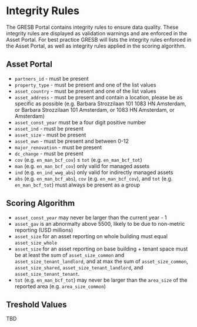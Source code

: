 # Integrity Rules

The GRESB Portal contains integrity rules to ensure data quality. These integrity rules are displayed as validation warnings and are enforced in the Asset Portal. For best practice GRESB will lists the integrity rules enforced in the Asset Portal, as well as integrity rules applied in the scoring algorithm.

## Asset Portal

* `partners_id` - must be present
* `property_type` - must be present and one of the list values
* `asset_country` - must be present and one of the list values
* `asset_address` - must be present and contain a location, please be as specific as possible (e.g. Barbara Strozzilaan 101 1083 HN Amsterdam, or Barbara Strozzilaan 101 Amsterdam, or 1083 HN Amsterdam, or Amsterdam)
* `asset_const_year` must be a four digit positive number
* `asset_ind` - must be present 
* `asset_size` - must be present
* `asset_own` - must be present and between 0-12
* `major_renovation` - must be present
* `dc_change` - must be present
* `cov` (e.g. `en_man_bcf_cov`) ≤ `tot` (e.g. `en_man_bcf_tot`)
* `man` (e.g. `en_man_bcf_cov`) only valid for managed assets
* `ind` (e.g. `en_ind_wwg_abs`) only valid for indirectly managed assets
* `abs` (e.g. `en_man_bcf_abs`), `cov` (e.g. `en_man_bcf_cov`), and `tot` (e.g. `en_man_bcf_tot`) must always be present as a group

## Scoring Algorithm

* `asset_const_year` may never be larger than the current year - 1
* `asset_gav` is an abnormalty above 5500, likely to be due to non-metric reporting (USD millions)
* `asset_size` for an asset reporting on whole building must equal `asset_size_whole`
* `asset_size` for an asset reporting on base building + tenant space must be at least the sum of `asset_size_common` and `asset_size_tenant_landlord`, and at max the sum of `asset_size_common`, `asset_size_shared`, `asset_size_tenant_landlord`, and `asset_size_tenant_tenant`.
* `tot` (e.g. `en_man_bcf_tot`) may never be larger than the `area_size` of the reported area (e.g. `area_size_common`)


## Treshold Values

TBD
